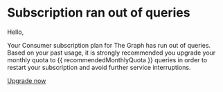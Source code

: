# Subscription ran out of queries

Hello,

Your Consumer subscription plan for The Graph has run out of queries. Based on your past usage, it is strongly recommended you upgrade your monthly quota to {{ recommendedMonthlyQuota }} queries in order to restart your subscription and avoid further service interruptions.

<a email-cta href="https://thegraph.com/billing/?show=manage">Upgrade now</a>

<subscriptions-footer />

